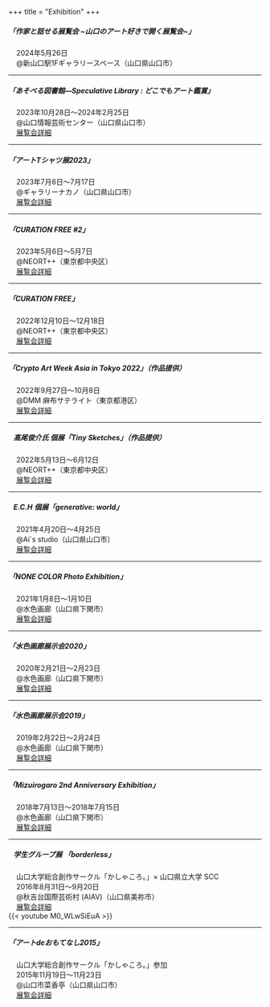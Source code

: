 +++
title = "Exhibition"
+++

##### 「作家と話せる展覧会 ~山口のアート好きで開く展覧会~」  
&nbsp;&nbsp;&nbsp;&nbsp;2024年5月26日  
&nbsp;&nbsp;&nbsp;&nbsp;@新山口駅1Fギャラリースペース（山口県山口市）  

***

##### 「あそべる図書館—Speculative Library : どこでもアート鑑賞」  
&nbsp;&nbsp;&nbsp;&nbsp;2023年10月28日〜2024年2月25日  
&nbsp;&nbsp;&nbsp;&nbsp;@山口情報芸術センター（山口県山口市）  
&nbsp;&nbsp;&nbsp;&nbsp;[展覧会詳細](https://www.ycam.jp/events/2023/speculative-library/)  

***

##### 「アートTシャツ展2023」  
&nbsp;&nbsp;&nbsp;&nbsp;2023年7月6日〜7月17日  
&nbsp;&nbsp;&nbsp;&nbsp;@ギャラリーナカノ（山口県山口市）  
&nbsp;&nbsp;&nbsp;&nbsp;[展覧会詳細](https://www.facebook.com/Gyararinakano/posts/pfbid02oKedkbzJBv4875pxoTPRxTC6gmRBsmm8ChxXjVqXJQJDaMasb7TaXb7dKuiP6LUTl)  

***

##### 「CURATION FREE #2」  
&nbsp;&nbsp;&nbsp;&nbsp;2023年5月6日〜5月7日  
&nbsp;&nbsp;&nbsp;&nbsp;@NEORT++（東京都中央区）  
&nbsp;&nbsp;&nbsp;&nbsp;[展覧会詳細](https://neort.io/challenge/ch4hvjsn70rhlpf0n460) 

***

##### 「CURATION FREE」  
&nbsp;&nbsp;&nbsp;&nbsp;2022年12月10日〜12月18日  
&nbsp;&nbsp;&nbsp;&nbsp;@NEORT++（東京都中央区）  
&nbsp;&nbsp;&nbsp;&nbsp;[展覧会詳細](https://two.neort.io/ja/exhibitions/curation_free)  

***

##### 「Crypto Art Week Asia in Tokyo 2022」（作品提供）  
&nbsp;&nbsp;&nbsp;&nbsp;2022年9月27日〜10月8日  
&nbsp;&nbsp;&nbsp;&nbsp;@DMM 麻布サテライト（東京都港区）  
&nbsp;&nbsp;&nbsp;&nbsp;[展覧会詳細](https://2022.cawa.tokyo/)  

***

##### &nbsp;&nbsp;&nbsp;高尾俊介氏 個展「Tiny Sketches」（作品提供）  
&nbsp;&nbsp;&nbsp;&nbsp;2022年5月13日〜6月12日  
&nbsp;&nbsp;&nbsp;&nbsp;@NEORT++（東京都中央区）  
&nbsp;&nbsp;&nbsp;&nbsp;[展覧会詳細](https://tinysketches.neort.io/ja)  

***

##### &nbsp;&nbsp;&nbsp;E.C.H 個展「generative: world」  
&nbsp;&nbsp;&nbsp;&nbsp;2021年4月20日〜4月25日  
&nbsp;&nbsp;&nbsp;&nbsp;@Ai`s studio（山口県山口市）  
&nbsp;&nbsp;&nbsp;&nbsp;[展覧会詳細](https://www.facebook.com/ma.ai.studio/posts/pfbid02FsZU4Do7cyD8hmNy6iiTMBow1jjeMQWVh9NZokqS12qcXBNmEKd2C5TtBqHgKM8kl)  

***

##### 「NONE COLOR Photo Exhibition」  
&nbsp;&nbsp;&nbsp;&nbsp;2021年1月8日～1月10日  
&nbsp;&nbsp;&nbsp;&nbsp;@水色画廊（山口県下関市）  
&nbsp;&nbsp;&nbsp;&nbsp;[展覧会詳細](https://fb.me/e/Xw7rq7j0)  

***

##### 「水色画廊展示会2020」  
&nbsp;&nbsp;&nbsp;&nbsp;2020年2月21日～2月23日  
&nbsp;&nbsp;&nbsp;&nbsp;@水色画廊（山口県下関市）  
&nbsp;&nbsp;&nbsp;&nbsp;[展覧会詳細](https://twitter.com/mizuirogaro/status/1223558356482183169)  

***

##### 「水色画廊展示会2019」  
&nbsp;&nbsp;&nbsp;&nbsp;2019年2月22日～2月24日  
&nbsp;&nbsp;&nbsp;&nbsp;@水色画廊（山口県下関市）  
&nbsp;&nbsp;&nbsp;&nbsp;[展覧会詳細](https://taisa.hatenablog.jp/entry/mizuirogaroexhibition2019)  

***

##### 「Mizuirogaro 2nd Anniversary Exhibition」  
&nbsp;&nbsp;&nbsp;&nbsp;2018年7月13日～2018年7月15日  
&nbsp;&nbsp;&nbsp;&nbsp;@水色画廊（山口県下関市）  
&nbsp;&nbsp;&nbsp;&nbsp;[展覧会詳細](https://fb.me/e/gtZjo7m3S)  

***

##### &nbsp;&nbsp;&nbsp;学生グループ展 「borderless」  
&nbsp;&nbsp;&nbsp;&nbsp;山口大学総合創作サークル「かしゃころ。」× 山口県立大学 SCC  
&nbsp;&nbsp;&nbsp;&nbsp;2016年8月31日～9月20日  
&nbsp;&nbsp;&nbsp;&nbsp;@秋吉台国際芸術村 (AIAV)（山口県美祢市）  
&nbsp;&nbsp;&nbsp;&nbsp;[展覧会詳細](https://aiav.jp/4541/)  
{{< youtube M0_WLwSiEuA >}}  

***

##### 「アートdeおもてなし2015」  
&nbsp;&nbsp;&nbsp;&nbsp;山口大学総合創作サークル「かしゃころ。」参加  
&nbsp;&nbsp;&nbsp;&nbsp;2015年11月19日～11月23日  
&nbsp;&nbsp;&nbsp;&nbsp;@山口市菜香亭（山口県山口市）  
&nbsp;&nbsp;&nbsp;&nbsp;[展覧会詳細](http://lookyamaguchi.blog70.fc2.com/blog-entry-711.html?sp)